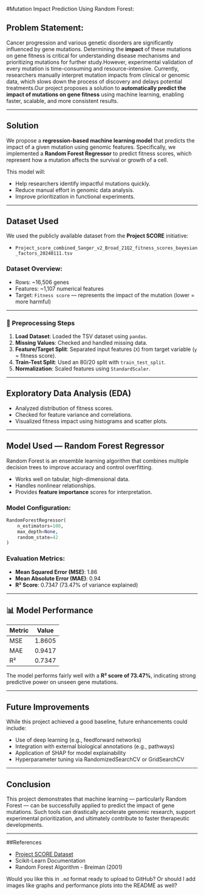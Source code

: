 #Mutation Impact Prediction Using Random Forest:

## Problem Statement:

Cancer progression and various genetic disorders are significantly influenced by gene mutations. Determining the **impact** of these mutations on gene fitness is critical for understanding disease mechanisms and prioritizing mutations for further study.However, experimental validation of every mutation is time-consuming and resource-intensive. Currently, researchers manually interpret mutation impacts from clinical or genomic data, which slows down the process of discovery and delays potential treatments.Our project proposes a solution to **automatically predict the impact of mutations on gene fitness** using machine learning, enabling faster, scalable, and more consistent results.

---

## Solution
We propose a **regression-based machine learning model** that predicts the impact of a given mutation using genomic features. Specifically, we implemented a **Random Forest Regressor** to predict fitness scores, which represent how a mutation affects the survival or growth of a cell.

This model will:
* Help researchers identify impactful mutations quickly.
* Reduce manual effort in genomic data analysis.
* Improve prioritization in functional experiments.

---
## Dataset Used

We used the publicly available dataset from the **Project SCORE** initiative:

* `Project_score_combined_Sanger_v2_Broad_21Q2_fitness_scores_bayesian_factors_20240111.tsv`

### Dataset Overview:
* Rows: \~16,506 genes
* Features: \~1,107 numerical features
* Target: `Fitness score` — represents the impact of the mutation (lower = more harmful)

---

### 🔹 Preprocessing Steps

1. **Load Dataset**: Loaded the TSV dataset using `pandas`.
2. **Missing Values**: Checked and handled missing data.
3. **Feature/Target Split**: Separated input features (`X`) from target variable (`y` = fitness score).
4. **Train-Test Split**: Used an 80/20 split with `train_test_split`.
5. **Normalization**: Scaled features using `StandardScaler`.

---

## Exploratory Data Analysis (EDA)

* Analyzed distribution of fitness scores.
* Checked for feature variance and correlations.
* Visualized fitness impact using histograms and scatter plots.

---

## Model Used — Random Forest Regressor

Random Forest is an ensemble learning algorithm that combines multiple decision trees to improve accuracy and control overfitting.
* Works well on tabular, high-dimensional data.
* Handles nonlinear relationships.
* Provides **feature importance** scores for interpretation.

### Model Configuration:

```python
RandomForestRegressor(
    n_estimators=100,
    max_depth=None,
    random_state=42
)
```

### Evaluation Metrics:

* **Mean Squared Error (MSE)**: 1.86
* **Mean Absolute Error (MAE)**: 0.94
* **R² Score**: 0.7347 (73.47% of variance explained)

---

## 📊 Model Performance

| Metric | Value  |
| ------ | ------ |
| MSE    | 1.8605 |
| MAE    | 0.9417 |
| R²     | 0.7347 |

The model performs fairly well with a **R² score of 73.47%**, indicating strong predictive power on unseen gene mutations.

---
## Future Improvements

While this project achieved a good baseline, future enhancements could include:

* Use of deep learning (e.g., feedforward networks)
* Integration with external biological annotations (e.g., pathways)
* Application of SHAP for model explainability
* Hyperparameter tuning via RandomizedSearchCV or GridSearchCV

---
## Conclusion

This project demonstrates that machine learning — particularly Random Forest — can be successfully applied to predict the impact of gene mutations. Such tools can drastically accelerate genomic research, support experimental prioritization, and ultimately contribute to faster therapeutic developments.

---

##References

* [Project SCORE Dataset](https://score.depmap.sanger.ac.uk/)
* Scikit-Learn Documentation
* Random Forest Algorithm - Breiman (2001)

Would you like this in `.md` format ready to upload to GitHub? Or should I add images like graphs and performance plots into the README as well?
